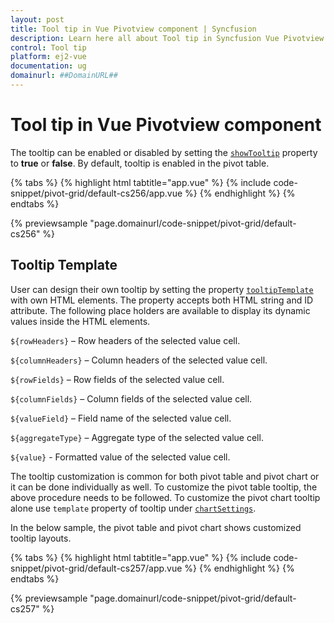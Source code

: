 ```yaml
---
layout: post
title: Tool tip in Vue Pivotview component | Syncfusion
description: Learn here all about Tool tip in Syncfusion Vue Pivotview component of Syncfusion Essential JS 2 and more.
control: Tool tip 
platform: ej2-vue
documentation: ug
domainurl: ##DomainURL##
---
```


# Tool tip in Vue Pivotview component

The tooltip can be enabled or disabled by setting the [`showTooltip`](https://ej2.syncfusion.com/vue/documentation/api/pivotview/#showtooltip) property to **true** or **false**. By default, tooltip is enabled in the pivot table.

{% tabs %}
{% highlight html tabtitle="app.vue" %}
{% include code-snippet/pivot-grid/default-cs256/app.vue %}
{% endhighlight %}
{% endtabs %}
        
{% previewsample "page.domainurl/code-snippet/pivot-grid/default-cs256" %}

## Tooltip Template

User can design their own tooltip by setting the property [`tooltipTemplate`](https://ej2.syncfusion.com/vue/documentation/api/pivotview/#tooltiptemplate) with own HTML elements. The property accepts both HTML string and ID attribute. The following place holders are available to display its dynamic values inside the HTML elements.

`${rowHeaders}` – Row headers of the selected value cell.

`${columnHeaders}`  – Column headers of the selected value cell.

`${rowFields}` – Row fields of the selected value cell.

`${columnFields}` – Column fields of the selected value cell.

`${valueField}` – Field name of the selected value cell.

`${aggregateType}` – Aggregate type of the selected value cell.

`${value}` - Formatted value of the selected value cell.

The tooltip customization is common for both pivot table and pivot chart or it can be done individually as well. To customize the pivot table tooltip, the above procedure needs to be followed. To customize the pivot chart tooltip alone use `template` property of tooltip under [`chartSettings`](https://ej2.syncfusion.com/vue/documentation/api/pivotview/#chartsettings).

In the below sample, the pivot table and pivot chart shows customized tooltip layouts.

{% tabs %}
{% highlight html tabtitle="app.vue" %}
{% include code-snippet/pivot-grid/default-cs257/app.vue %}
{% endhighlight %}
{% endtabs %}
        
{% previewsample "page.domainurl/code-snippet/pivot-grid/default-cs257" %}